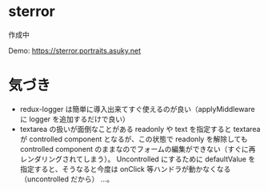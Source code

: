 # sterror

作成中

Demo: https://sterror.portraits.asuky.net


# 気づき
* redux-logger は簡単に導入出来てすぐ使えるのが良い（applyMiddleware に logger を追加するだけで良い）
* textarea の扱いが面倒なことがある
readonly や text を指定すると textarea が controlled component となるが、この状態で readonly を解除しても controlled component のままなのでフォームの編集ができない（すぐに再レンダリングされてしまう）。
Uncontrolled にするために defaultValue を指定すると、そうなると今度は onClick 等ハンドラが動かなくなる（uncontrolled だから） …。